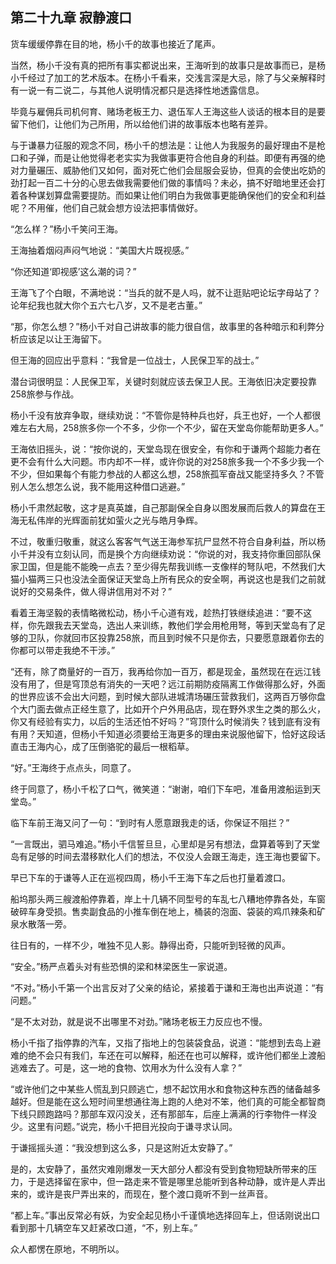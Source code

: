 ## 第二十九章 寂静渡口
货车缓缓停靠在目的地，杨小千的故事也接近了尾声。

当然，杨小千没有真的把所有事实都说出来，王海听到的故事只是故事而已，是杨小千经过了加工的艺术版本。在杨小千看来，交浅言深是大忌，除了与父亲解释时有一说一有二说二，与其他人说明情况都只是选择性地透露信息。

毕竟与雇佣兵司机何育、赌场老板王力、退伍军人王海这些人谈话的根本目的是要留下他们，让他们为己所用，所以给他们讲的故事版本也略有差异。

与于谦暴力征服的观念不同，杨小千的想法是：让他人为我服务的最好理由不是枪口和子弹，而是让他觉得老老实实为我做事更符合他自身的利益。即便有再强的绝对力量碾压、威胁他们又如何，面对死亡他们会屈服会妥协，但真的会使出吃奶的劲打起一百二十分的心思去做我需要他们做的事情吗？未必，搞不好暗地里还会打着各种谋划算盘需要提防。而如果让他们明白为我做事更能确保他们的安全和利益呢？不用催，他们自己就会想方设法把事情做好。

“怎么样？”杨小千笑问王海。

王海抽着烟闷声闷气地说：“美国大片既视感。”

“你还知道‘即视感’这么潮的词？”

王海飞了个白眼，不满地说：“当兵的就不是人吗，就不让逛贴吧论坛字母站了？论年纪我也就大你个五六七八岁，又不是老古董。”

“那，你怎么想？”杨小千对自己讲故事的能力很自信，故事里的各种暗示和利弊分析应该足以让王海留下。

但王海的回应出乎意料：“我曾是一位战士，人民保卫军的战士。”

潜台词很明显：人民保卫军，关键时刻就应该去保卫人民。王海依旧决定要投靠258旅参与作战。

杨小千没有放弃争取，继续劝说：“不管你是特种兵也好，兵王也好，一个人都很难左右大局，258旅多你一个不多，少你一个不少，留在天堂岛你能帮助更多人。”

王海依旧摇头，说：“按你说的，天堂岛现在很安全，有你和于谦两个超能力者在更不会有什么大问题。市内却不一样，或许你说的对258旅多我一个不多少我一个不少，但如果每个有能力参战的人都这么想，258旅孤军奋战又能坚持多久？不管别人怎么想怎么说，我不能用这种借口逃避。”

杨小千肃然起敬，这才是真英雄，自己那副保全自身以图发展而后救人的算盘在王海无私伟岸的光辉面前犹如萤火之光与皓月争辉。

不过，敬重归敬重，就这么客客气气送王海参军抗尸显然不符合自身利益，所以杨小千并没有立刻认同，而是换个方向继续劝说：“你说的对，我支持你重回部队保家卫国，但是能不能晚一点去？至少得先帮我训练一支像样的弩队吧，不然我们大猫小猫两三只也没法全面保证天堂岛上所有民众的安全啊，再说这也是我们之前就说好的交易条件，做人得讲信用对不对？”

看着王海坚毅的表情略微松动，杨小千心道有戏，趁热打铁继续追进：“要不这样，你先跟我去天堂岛，选出人来训练，教他们学会用枪用弩，等到天堂岛有了足够的卫队，你就回市区投靠258旅，而且到时候不只是你去，只要愿意跟着你去的你都可以带走我绝不干涉。”

“还有，除了商量好的一百万，我再给你加一百万，都是现金，虽然现在在远江钱没有用了，但是穹顶总有消失的一天吧？远江前期防疫隔离工作做得那么好，外面的世界应该不会出大问题，到时候大部队进城清场碾压营救我们，这两百万够你盘个大门面去做点正经生意了，比如开个户外用品店，现在野外求生之类的那么火，你又有经验有实力，以后的生活还怕不好吗？”穹顶什么时候消失？钱到底有没有有用？天知道，但杨小千知道必须要给王海更多的理由来说服他留下，恰好这段话直击王海内心，成了压倒骆驼的最后一根稻草。

“好。”王海终于点点头，同意了。

终于同意了，杨小千松了口气，微笑道：“谢谢，咱们下车吧，准备用渡船运到天堂岛。”

临下车前王海又问了一句：“到时有人愿意跟我走的话，你保证不阻拦？”

“一言既出，驷马难追。”杨小千信誓旦旦，心里却是另有想法，盘算着等到了天堂岛有足够的时间去潜移默化人们的想法，不仅没人会跟王海走，连王海也要留下。

早已下车的于谦等人正在巡视四周，杨小千王海下车之后也打量着渡口。

船坞那头两三艘渡船停靠着，岸上十几辆不同型号的车乱七八糟地停靠各处，车窗破碎车身受损。售卖副食品的小推车倒在地上，桶装的泡面、袋装的鸡爪辣条和矿泉水散落一旁。

往日有的，一样不少，唯独不见人影。静得出奇，只能听到轻微的风声。

“安全。”杨严点着头对有些恐惧的梁和林梁医生一家说道。

“不对。”杨小千第一个出言反对了父亲的结论，紧接着于谦和王海也出声说道：“有问题。”

“是不太对劲，就是说不出哪里不对劲。”赌场老板王力反应也不慢。

杨小千指了指停靠的汽车，又指了指地上的包装袋食品，说道：“能想到去岛上避难的绝不会只有我们，车还在可以解释，船还在也可以解释，或许他们都坐上渡船逃难去了。可是，这一地的食物、饮用水为什么没有人拿？”

“或许他们之中某些人慌乱到只顾逃亡，想不起饮用水和食物这种东西的储备越多越好。但是能在这么短时间里想通往海上跑的人绝对不笨，他们真的可能全都智商下线只顾跑路吗？那部车双闪没关，还有那部车，后座上满满的行李物件一样没少。这里有问题。”说完，杨小千把目光投向于谦寻求认同。

于谦摇摇头道：“我没想到这么多，只是这附近太安静了。”

是的，太安静了，虽然灾难刚爆发一天大部分人都没有受到食物短缺所带来的压力，于是选择留在家中，但一路走来不管是哪里总能听到各种动静，或许是人弄出来的，或许是丧尸弄出来的，而现在，整个渡口竟听不到一丝声音。

“都上车。”事出反常必有妖，为安全起见杨小千谨慎地选择回车上，但话刚说出口看到那十几辆空车又赶紧改口道，“不，别上车。”

众人都愣在原地，不明所以。

